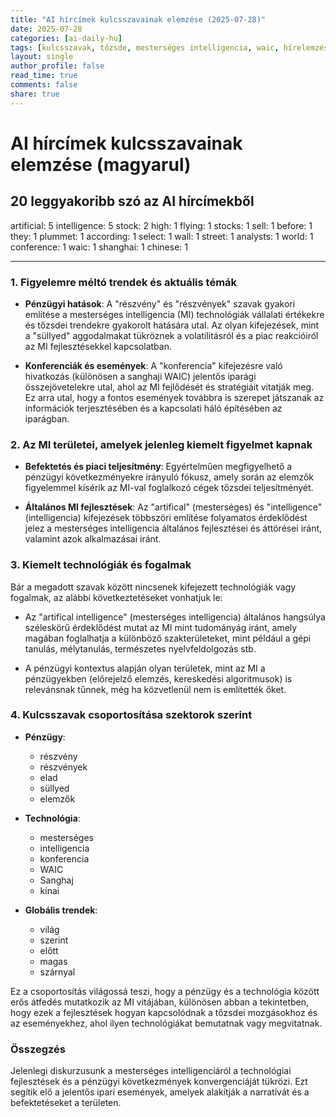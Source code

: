 ```yaml
---
title: "AI hírcímek kulcsszavainak elemzése (2025-07-28)"
date: 2025-07-28
categories: [ai-daily-hu]
tags: [kulcsszavak, tőzsde, mesterséges intelligencia, waic, hírelemzés]
layout: single
author_profile: false
read_time: true
comments: false
share: true
---
```


# AI hírcímek kulcsszavainak elemzése (magyarul)

## 20 leggyakoribb szó az AI hírcímekből

artificial: 5
intelligence: 5
stock: 2
high: 1
flying: 1
stocks: 1
sell: 1
before: 1
they: 1
plummet: 1
according: 1
select: 1
wall: 1
street: 1
analysts: 1
world: 1
conference: 1
waic: 1
shanghai: 1
chinese: 1

---

### 1. Figyelemre méltó trendek és aktuális témák

- **Pénzügyi hatások**: A "részvény" és "részvények" szavak gyakori említése a mesterséges intelligencia (MI) technológiák vállalati értékekre és tőzsdei trendekre gyakorolt hatására utal. Az olyan kifejezések, mint a "süllyed" aggodalmakat tükröznek a volatilitásról és a piac reakcióiról az MI fejlesztésekkel kapcsolatban.

- **Konferenciák és események**: A "konferencia" kifejezésre való hivatkozás (különösen a sanghaji WAIC) jelentős iparági összejövetelekre utal, ahol az MI fejlődését és stratégiáit vitatják meg. Ez arra utal, hogy a fontos események továbbra is szerepet játszanak az információk terjesztésében és a kapcsolati háló építésében az iparágban.

### 2. Az MI területei, amelyek jelenleg kiemelt figyelmet kapnak

- **Befektetés és piaci teljesítmény**: Egyértelműen megfigyelhető a pénzügyi következményekre irányuló fókusz, amely során az elemzők figyelemmel kísérik az MI-val foglalkozó cégek tőzsdei teljesítményét.

- **Általános MI fejlesztések**: Az "artifical" (mesterséges) és "intelligence" (intelligencia) kifejezések többszöri említése folyamatos érdeklődést jelez a mesterséges intelligencia általános fejlesztései és áttörései iránt, valamint azok alkalmazásai iránt.

### 3. Kiemelt technológiák és fogalmak

Bár a megadott szavak között nincsenek kifejezett technológiák vagy fogalmak, az alábbi következtetéseket vonhatjuk le:

- Az "artifical intelligence" (mesterséges intelligencia) általános hangsúlya széleskörű érdeklődést mutat az MI mint tudományág iránt, amely magában foglalhatja a különböző szakterületeket, mint például a gépi tanulás, mélytanulás, természetes nyelvfeldolgozás stb.

- A pénzügyi kontextus alapján olyan területek, mint az MI a pénzügyekben (előrejelző elemzés, kereskedési algoritmusok) is relevánsnak tűnnek, még ha közvetlenül nem is említették őket.

### 4. Kulcsszavak csoportosítása szektorok szerint

- **Pénzügy**:
  - részvény
  - részvények
  - elad
  - süllyed
  - elemzők

- **Technológia**:
  - mesterséges
  - intelligencia
  - konferencia
  - WAIC
  - Sanghaj
  - kínai

- **Globális trendek**:
  - világ
  - szerint
  - előtt
  - magas
  - szárnyal

Ez a csoportosítás világossá teszi, hogy a pénzügy és a technológia között erős átfedés mutatkozik az MI vitájában, különösen abban a tekintetben, hogy ezek a fejlesztések hogyan kapcsolódnak a tőzsdei mozgásokhoz és az eseményekhez, ahol ilyen technológiákat bemutatnak vagy megvitatnak.

### Összegzés

Jelenlegi diskurzusunk a mesterséges intelligenciáról a technológiai fejlesztések és a pénzügyi következmények konvergenciáját tükrözi. Ezt segítik elő a jelentős ipari események, amelyek alakítják a narratívát és a befektetéseket a területen.
